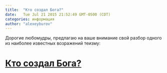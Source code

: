 ```yaml
---
title:  "Кто создал Бога?"
date:   Tue Jul 21 2015 21:52:49 GMT-0500 (CDT)
categories: информация
author: "alexeyburov"
---
```


Дорогие любомудры, предлагаю на ваше внимание свой разбор одного из наиболее известных возражений теизму:

<h1><a href="http://snob.ru/profile/27355/blog/95443">Кто создал Бога?</a></h1>
